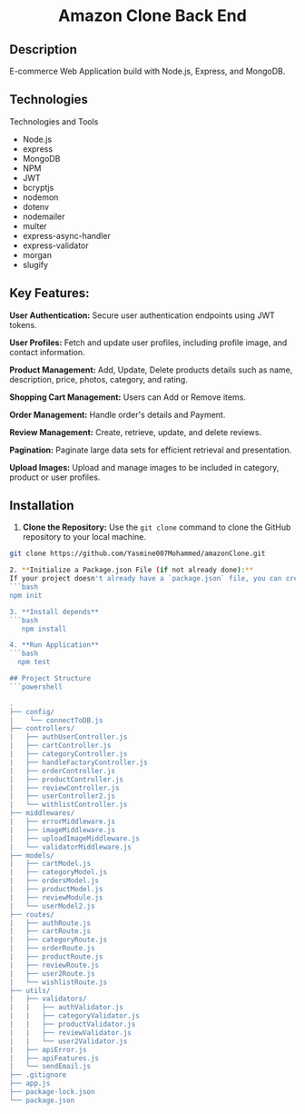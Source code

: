 <h1 align="center" id="title">Amazon Clone Back End</h1>

## Description

  E-commerce Web Application build with Node.js, Express, and MongoDB.
  
## Technologies 

Technologies  and Tools

  * Node.js
  * express
  * MongoDB
  * NPM
  * JWT
  * bcryptjs
  * nodemon
  * dotenv
  * nodemailer
  * multer
  * express-async-handler
  * express-validator
  * morgan
  * slugify
  
## **Key Features:** 

  **User Authentication:** Secure user authentication endpoints using JWT tokens.
  
  **User Profiles:** Fetch and update user profiles, including profile image, and contact information.
  
  **Product Management:** Add, Update, Delete products details such as name, description, price, photos, category, and rating.
  
  **Shopping Cart Management:** Users can Add or Remove items.
  
  **Order Management:** Handle order's details and Payment.
  
  **Review Management:** Create, retrieve, update, and delete reviews.
  
  **Pagination:** Paginate large data sets for efficient retrieval and presentation.
  
  **Upload Images:** Upload and manage images to be included in category, product or user profiles.

## Installation

  1. **Clone the Repository:**
   Use the `git clone` command to clone the GitHub repository to your local machine.
   ```bash
   git clone https://github.com/Yasmine007Mohammed/amazonClone.git

  2. **Initialize a Package.json File (if not already done):**
   If your project doesn't already have a `package.json` file, you can create one by running:
   ```bash
   npm init

  3. **Install depends**
   ```bash
      npm install

  4. **Run Application**
  ```bash
     npm test

## Project Structure
 ```powershell

.
├── config/
|    └── connectToDB.js
├── controllers/
|   ├── authUserController.js
|   ├── cartController.js
|   ├── categoryController.js
|   ├── handleFactoryController.js
|   ├── orderController.js
|   ├── productController.js
|   ├── reviewController.js
|   ├── userController2.js
|   └── withlistController.js
├── middlewares/
|   ├── errorMiddleware.js
|   ├── imageMiddleware.js
|   ├── uploadImageMiddleware.js
|   └── validatorMiddleware.js
├── models/
|   ├── cartModel.js
|   ├── categoryModel.js
|   ├── ordersModel.js
|   ├── productModel.js
|   ├── reviewModule.js
|   └── userModel2.js
├── routes/
|   ├── authRoute.js
|   ├── cartRoute.js
|   ├── categoryRoute.js
|   ├── orderRoute.js
|   ├── productRoute.js
|   ├── reviewRoute.js
|   ├── user2Route.js
|   └── wishlistRoute.js
├── utils/
|   ├── validators/
|   |   ├── authValidator.js
|   |   ├── categoryValidator.js
|   |   ├── productValidator.js
|   |   ├── reviewValidator.js
|   |   └── user2Validator.js
|   ├── apiError.js
|   ├── apiFeatures.js
|   └── sendEmail.js
├── .gitignore
├── app.js
├── package-lock.json
└── package.json
```








  
